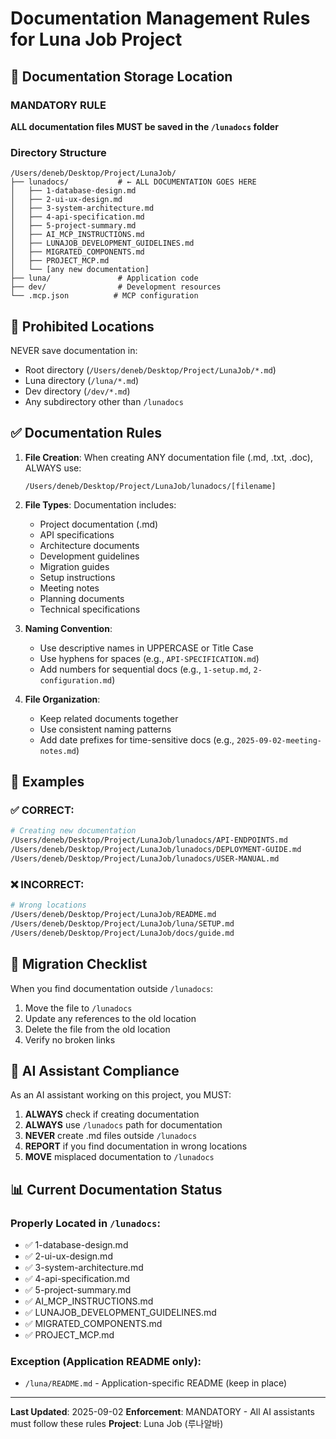 # Documentation Management Rules for Luna Job Project

## 📁 Documentation Storage Location

### MANDATORY RULE
**ALL documentation files MUST be saved in the `/lunadocs` folder**

### Directory Structure
```
/Users/deneb/Desktop/Project/LunaJob/
├── lunadocs/           # ← ALL DOCUMENTATION GOES HERE
│   ├── 1-database-design.md
│   ├── 2-ui-ux-design.md
│   ├── 3-system-architecture.md
│   ├── 4-api-specification.md
│   ├── 5-project-summary.md
│   ├── AI_MCP_INSTRUCTIONS.md
│   ├── LUNAJOB_DEVELOPMENT_GUIDELINES.md
│   ├── MIGRATED_COMPONENTS.md
│   ├── PROJECT_MCP.md
│   └── [any new documentation]
├── luna/               # Application code
├── dev/                # Development resources
└── .mcp.json          # MCP configuration

```

## 🚫 Prohibited Locations

NEVER save documentation in:
- Root directory (`/Users/deneb/Desktop/Project/LunaJob/*.md`)
- Luna directory (`/luna/*.md`)
- Dev directory (`/dev/*.md`)
- Any subdirectory other than `/lunadocs`

## ✅ Documentation Rules

1. **File Creation**: When creating ANY documentation file (.md, .txt, .doc), ALWAYS use:
   ```
   /Users/deneb/Desktop/Project/LunaJob/lunadocs/[filename]
   ```

2. **File Types**: Documentation includes:
   - Project documentation (.md)
   - API specifications
   - Architecture documents
   - Development guidelines
   - Migration guides
   - Setup instructions
   - Meeting notes
   - Planning documents
   - Technical specifications

3. **Naming Convention**:
   - Use descriptive names in UPPERCASE or Title Case
   - Use hyphens for spaces (e.g., `API-SPECIFICATION.md`)
   - Add numbers for sequential docs (e.g., `1-setup.md`, `2-configuration.md`)

4. **File Organization**:
   - Keep related documents together
   - Use consistent naming patterns
   - Add date prefixes for time-sensitive docs (e.g., `2025-09-02-meeting-notes.md`)

## 📝 Examples

### ✅ CORRECT:
```bash
# Creating new documentation
/Users/deneb/Desktop/Project/LunaJob/lunadocs/API-ENDPOINTS.md
/Users/deneb/Desktop/Project/LunaJob/lunadocs/DEPLOYMENT-GUIDE.md
/Users/deneb/Desktop/Project/LunaJob/lunadocs/USER-MANUAL.md
```

### ❌ INCORRECT:
```bash
# Wrong locations
/Users/deneb/Desktop/Project/LunaJob/README.md
/Users/deneb/Desktop/Project/LunaJob/luna/SETUP.md
/Users/deneb/Desktop/Project/LunaJob/docs/guide.md
```

## 🔄 Migration Checklist

When you find documentation outside `/lunadocs`:
1. Move the file to `/lunadocs`
2. Update any references to the old location
3. Delete the file from the old location
4. Verify no broken links

## 🎯 AI Assistant Compliance

As an AI assistant working on this project, you MUST:
1. **ALWAYS** check if creating documentation
2. **ALWAYS** use `/lunadocs` path for documentation
3. **NEVER** create .md files outside `/lunadocs`
4. **REPORT** if you find documentation in wrong locations
5. **MOVE** misplaced documentation to `/lunadocs`

## 📊 Current Documentation Status

### Properly Located in `/lunadocs`:
- ✅ 1-database-design.md
- ✅ 2-ui-ux-design.md
- ✅ 3-system-architecture.md
- ✅ 4-api-specification.md
- ✅ 5-project-summary.md
- ✅ AI_MCP_INSTRUCTIONS.md
- ✅ LUNAJOB_DEVELOPMENT_GUIDELINES.md
- ✅ MIGRATED_COMPONENTS.md
- ✅ PROJECT_MCP.md

### Exception (Application README only):
- `/luna/README.md` - Application-specific README (keep in place)

---

**Last Updated**: 2025-09-02
**Enforcement**: MANDATORY - All AI assistants must follow these rules
**Project**: Luna Job (루나알바)